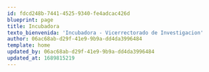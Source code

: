 ```yaml
---
id: fdcd248b-7441-4525-9340-fe4adcac426d
blueprint: page
title: Incubadora
texto_bienvenida: 'Incubadora - Vicerrectorado de Investigacion'
author: 06ac68ab-d29f-41e9-9b9a-dd4da3996484
template: home
updated_by: 06ac68ab-d29f-41e9-9b9a-dd4da3996484
updated_at: 1689815219
---
```

